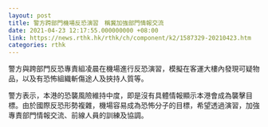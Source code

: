 ```yaml
---
layout: post
title: 警方跨部門機場反恐演習　稱冀加強部門情報交流
date: 2021-04-23 12:17:55.000000000 +08:00
link: https://news.rthk.hk/rthk/ch/component/k2/1587329-20210423.htm
categories: rthk
---
```


警方與跨部門反恐專責組凌晨在機場進行反恐演習，模擬在客運大樓內發現可疑物品，以及有恐怖組織斬傷途人及挾持人質等。

警方表示，本港的恐襲風險維持中度，即是沒有具體情報顯示本港會成為襲擊目標。由於國際反恐形勢複雜，機場容易成為恐怖分子的目標，希望透過演習，加強專責部門情報交流、前線人員的訓練及協調。
